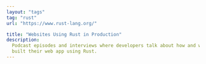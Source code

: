 ```yaml
---
layout: "tags"
tag: "rust"
url: "https://www.rust-lang.org/"

title: "Websites Using Rust in Production"
description:
  Podcast episodes and interviews where developers talk about how and why they
  built their web app using Rust.
---
```

